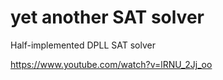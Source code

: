 yet another SAT solver
==

Half-implemented DPLL SAT solver

https://www.youtube.com/watch?v=lRNU_2Jj_oo
